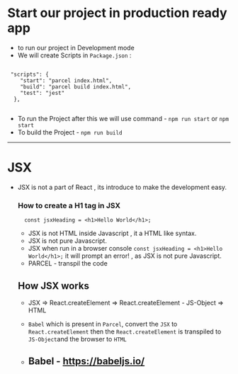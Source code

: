 # Start our project in production ready app

- to run our project in Development mode
- We will create Scripts in `Package.json` :

```

 "scripts": {
    "start": "parcel index.html",
    "build": "parcel build index.html",
    "test": "jest"
  },


```

- To run the Project after this we will use command - `npm run start` or `npm start`
- To build the Project - `npm run build`

---

# JSX

- JSX is not a part of React , its introduce to make the development easy.

  ### How to create a H1 tag in JSX

  ```
    const jsxHeading = <h1>Hello World</h1>;

  ```

  - JSX is not HTML inside Javascript , it a HTML like syntax.
  - JSX is not pure Javascript.
  - JSX when run in a browser console `const jsxHeading = <h1>Hello World</h1>;` it will prompt an error! , as JSX is not pure Javascript.
  - PARCEL - transpil the code

  ## How JSX works

  - JSX => React.createElement => React.createElement - JS-Object => HTML
  - `Babel` which is present in `Parcel`, convert the `JSX` to `React.createElement` then the `React.createElement` is transpiled to `JS-Object`and the browser to `HTML`

  - ## Babel - https://babeljs.io/
